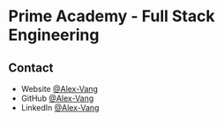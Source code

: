 # Prime Academy - Full Stack Engineering

## Contact

- Website [@Alex-Vang](https://alexavang.vercel.app/)
- GitHub [@Alex-Vang](https://github.com/AlexaVang)
- LinkedIn [@Alex-Vang](https://linkedin.com/in/alex-vang-0785891b8/)

